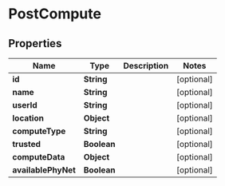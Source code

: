 
# PostCompute

## Properties
Name | Type | Description | Notes
------------ | ------------- | ------------- | -------------
**id** | **String** |  |  [optional]
**name** | **String** |  |  [optional]
**userId** | **String** |  |  [optional]
**location** | **Object** |  |  [optional]
**computeType** | **String** |  |  [optional]
**trusted** | **Boolean** |  |  [optional]
**computeData** | **Object** |  |  [optional]
**availablePhyNet** | **Boolean** |  |  [optional]




